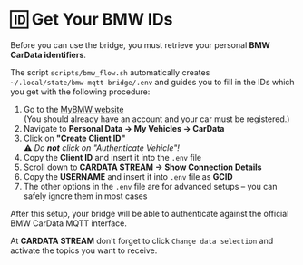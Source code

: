 # 🆔 Get Your BMW IDs

Before you can use the bridge, you must retrieve your personal **BMW CarData identifiers**.

The script `scripts/bmw_flow.sh` automatically creates  
`~/.local/state/bmw-mqtt-bridge/.env` and guides you to fill in the IDs which  
you get with the following procedure:

1. Go to the [MyBMW website](https://www.bmw-connecteddrive.com/)  
   (You should already have an account and your car must be registered.)
2. Navigate to **Personal Data → My Vehicles → CarData**  
3. Click on **"Create Client ID"**  
   ⚠️ *Do **not** click on "Authenticate Vehicle"!*  
4. Copy the **Client ID** and insert it into the `.env` file  
5. Scroll down to **CARDATA STREAM → Show Connection Details**  
6. Copy the **USERNAME** and insert it into `.env` file as **GCID**  
7. The other options in the `.env` file are for advanced setups – you can safely ignore them in most cases  

After this setup, your bridge will be able to authenticate against the official BMW CarData MQTT interface.

At **CARDATA STREAM** don't forget to click `Change data selection` and activate the topics you want to receive.
